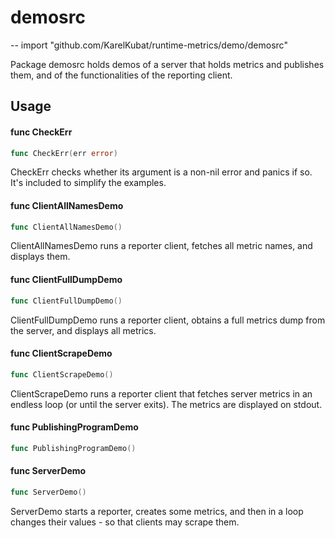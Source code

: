# demosrc
--
    import "github.com/KarelKubat/runtime-metrics/demo/demosrc"

Package demosrc holds demos of a server that holds metrics and publishes them,
and of the functionalities of the reporting client.

## Usage

#### func  CheckErr

```go
func CheckErr(err error)
```
CheckErr checks whether its argument is a non-nil error and panics if so. It's
included to simplify the examples.

#### func  ClientAllNamesDemo

```go
func ClientAllNamesDemo()
```
ClientAllNamesDemo runs a reporter client, fetches all metric names, and
displays them.

#### func  ClientFullDumpDemo

```go
func ClientFullDumpDemo()
```
ClientFullDumpDemo runs a reporter client, obtains a full metrics dump from the
server, and displays all metrics.

#### func  ClientScrapeDemo

```go
func ClientScrapeDemo()
```
ClientScrapeDemo runs a reporter client that fetches server metrics in an
endless loop (or until the server exits). The metrics are displayed on stdout.

#### func  PublishingProgramDemo

```go
func PublishingProgramDemo()
```

#### func  ServerDemo

```go
func ServerDemo()
```
ServerDemo starts a reporter, creates some metrics, and then in a loop changes
their values - so that clients may scrape them.
